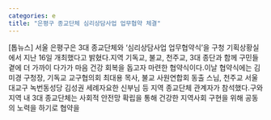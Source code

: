 ```yaml
---
categories: e
title: "은평구 종교단체 심리상담사업 업무협약 체결"
---
```

[톱뉴스] 서울 은평구은 3대 종교단체와 ‘심리상담사업 업무협약식’을 구청 기획상황실에서 지난 16일 개최했다고 밝혔다.지역 기독교, 불교, 천주교, 3대 종단과 함께 구민들 곁에 더 가까이 다가가 마음 건강 회복을 돕고자 마련한 협약식이다.이날 협약식에는 김미경 구청장, 기독교 교구협의회 최대용 목사, 불교 사원연합회 동출 스님, 천주교 서울대교구 녹번동성당 김성권 세례자요한 신부님 등 지역 종교단체 관계자가 참석했다.구와 지역 내 3대 종교단체는 사회적 안전망 확립을 통해 건강한 지역사회 구현을 위해 공동의 노력을 하기로 협약을
